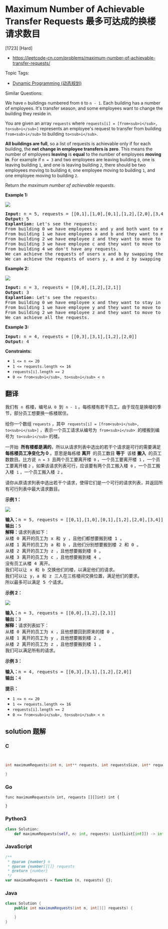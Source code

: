 # Maximum Number of Achievable Transfer Requests 最多可达成的换楼请求数目

[1723] [Hard]

- https://leetcode-cn.com/problems/maximum-number-of-achievable-transfer-requests/

Topic Tags:

- [Dynamic Programming (动态规划)](https://leetcode-cn.com/tag/dynamic-programming/)

Similar Questions:

We have `n` buildings numbered from `0` to `n - 1`. Each building has a number of employees. It's transfer season, and some employees want to change the building they reside in.

You are given an array `requests` where `requests[i] = [from<sub>i</sub>, to<sub>i</sub>]` represents an employee's request to transfer from building `from<sub>i</sub>` to building `to<sub>i</sub>`.

**All buildings are full**, so a list of requests is achievable only if for each building, the **net change in employee transfers is zero**. This means the number of employees **leaving** is **equal** to the number of employees **moving in**. For example if `n = 3` and two employees are leaving building `0`, one is leaving building `1`, and one is leaving building `2`, there should be two employees moving to building `0`, one employee moving to building `1`, and one employee moving to building `2`.

Return _the maximum number of achievable requests_.

**Example 1:**

![](https://assets.leetcode.com/uploads/2020/09/10/move1.jpg)

<pre><strong>Input:</strong> n = 5, requests = [[0,1],[1,0],[0,1],[1,2],[2,0],[3,4]]
<strong>Output:</strong> 5
<strong>Explantion:</strong> Let's see the requests:
From building 0 we have employees x and y and both want to move to building 1.
From building 1 we have employees a and b and they want to move to buildings 2 and 0 respectively.
From building 2 we have employee z and they want to move to building 0.
From building 3 we have employee c and they want to move to building 4.
From building 4 we don't have any requests.
We can achieve the requests of users x and b by swapping their places.
We can achieve the requests of users y, a and z by swapping the places in the 3 buildings.
</pre>

**Example 2:**

![](https://assets.leetcode.com/uploads/2020/09/10/move2.jpg)

<pre><strong>Input:</strong> n = 3, requests = [[0,0],[1,2],[2,1]]
<strong>Output:</strong> 3
<strong>Explantion:</strong> Let's see the requests:
From building 0 we have employee x and they want to stay in the same building 0.
From building 1 we have employee y and they want to move to building 2.
From building 2 we have employee z and they want to move to building 1.
We can achieve all the requests. </pre>

**Example 3:**

<pre><strong>Input:</strong> n = 4, requests = [[0,3],[3,1],[1,2],[2,0]]
<strong>Output:</strong> 4
</pre>

**Constraints:**

- `1 <= n <= 20`
- `1 <= requests.length <= 16`
- `requests[i].length == 2`
- `0 <= from<sub>i</sub>, to<sub>i</sub> < n`

## 翻译

我们有  `n`  栋楼，编号从  `0`  到  `n - 1` 。每栋楼有若干员工。由于现在是换楼的季节，部分员工想要换一栋楼居住。

给你一个数组 `requests` ，其中  `requests[i] = [from<sub>i</sub>, to<sub>i</sub>]` ，表示一个员工请求从编号为  `from<sub>i</sub>`  的楼搬到编号为  `to<sub>i</sub>` 的楼。

一开始  **所有楼都是满的**，所以从请求列表中选出的若干个请求是可行的需要满足 **每栋楼员工净变化为 0** 。意思是每栋楼 **离开**  的员工数目 **等于**  该楼 **搬入**  的员工数数目。比方说  `n = 3`  且两个员工要离开楼  `0` ，一个员工要离开楼  `1` ，一个员工要离开楼 `2` ，如果该请求列表可行，应该要有两个员工搬入楼  `0` ，一个员工搬入楼  `1` ，一个员工搬入楼  `2` 。

请你从原请求列表中选出若干个请求，使得它们是一个可行的请求列表，并返回所有可行列表中最大请求数目。

**示例 1：**

![](https://assets.leetcode-cn.com/aliyun-lc-upload/uploads/2020/09/26/move1.jpg)

<pre><strong>输入：</strong>n = 5, requests = [[0,1],[1,0],[0,1],[1,2],[2,0],[3,4]]
<strong>输出：</strong>5
<strong>解释：</strong>请求列表如下：
从楼 0 离开的员工为 x 和 y ，且他们都想要搬到楼 1 。
从楼 1 离开的员工为 a 和 b ，且他们分别想要搬到楼 2 和 0 。
从楼 2 离开的员工为 z ，且他想要搬到楼 0 。
从楼 3 离开的员工为 c ，且他想要搬到楼 4 。
没有员工从楼 4 离开。
我们可以让 x 和 b 交换他们的楼，以满足他们的请求。
我们可以让 y，a 和 z 三人在三栋楼间交换位置，满足他们的要求。
所以最多可以满足 5 个请求。</pre>

**示例 2：**

![](https://assets.leetcode-cn.com/aliyun-lc-upload/uploads/2020/09/26/move2.jpg)

<pre><strong>输入：</strong>n = 3, requests = [[0,0],[1,2],[2,1]]
<strong>输出：</strong>3
<strong>解释：</strong>请求列表如下：
从楼 0 离开的员工为 x ，且他想要回到原来的楼 0 。
从楼 1 离开的员工为 y ，且他想要搬到楼 2 。
从楼 2 离开的员工为 z ，且他想要搬到楼 1 。
我们可以满足所有的请求。</pre>

**示例 3：**

<pre><strong>输入：</strong>n = 4, requests = [[0,3],[3,1],[1,2],[2,0]]
<strong>输出：</strong>4
</pre>

**提示：**

- `1 <= n <= 20`
- `1 <= requests.length <= 16`
- `requests[i].length == 2`
- `0 <= from<sub>i</sub>, to<sub>i</sub> < n`

## solution 题解

### C

```c


int maximumRequests(int n, int** requests, int requestsSize, int* requestsColSize){

}
```

### Go

```golang
func maximumRequests(n int, requests [][]int) int {

}
```

### Python3

```python
class Solution:
    def maximumRequests(self, n: int, requests: List[List[int]]) -> int:
```

### JavaScript

```javascript
/**
 * @param {number} n
 * @param {number[][]} requests
 * @return {number}
 */
var maximumRequests = function (n, requests) {};
```

### Java

```java
class Solution {
    public int maximumRequests(int n, int[][] requests) {

    }
}
```
